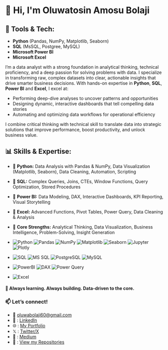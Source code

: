 # 👋 Hi, I'm Oluwatosin Amosu Bolaji 

## 🧰 Tools & Tech:
- **Python** (Pandas, NumPy, Matplotlib, Seaborn)
- **SQL** (MsSQL, Postgree, MySQL)
- **Microsoft Power BI**
- **Microsoft Excel**

I’m a data analyst with a strong foundation in analytical thinking, technical proficiency, and a deep passion for solving problems with data. I specialize in transforming raw, complex datasets into clear, actionable insights that drive smarter business decisions. With hands-on expertise in **Python**, **SQL**, **Power BI** and **Excel**, I excel at:
- Performing deep-dive analyses to uncover patterns and opportunities
- Designing dynamic, interactive dashboards that tell compelling data stories
- Automating and optimizing data workflows for operational efficiency

I combine critical thinking with technical skill to translate data into strategic solutions that improve performance, boost productivity, and unlock business value.


## 📊 **Skills & Expertise:**  
- 🔹 **Python:** Data Analysis with Pandas & NumPy, Data Visualization (Matplotlib, Seaborn), Data Cleaning, Automation, Scripting
- 🔹 **SQL:** Complex Queries, Joins, CTEs, Window Functions, Query Optimization, Stored Procedures 
- 🔹 **Power BI:** Data Modeling, DAX, Interactive Dashboards, KPI Reporting, Visual Storytelling   
- 🔹 **Excel:** Advanced Functions, Pivot Tables, Power Query, Data Cleaning & Analysis
- 🔹 **Core Strengths:**  Analytical Thinking, Data Visualization, Business Intelligence, Problem-Solving, Insight Generation

- ![Python](https://img.shields.io/badge/Python-3.8%2B-blue?logo=python&logoColor=white) ![Pandas](https://img.shields.io/badge/Pandas-2.0.0-150458?logo=pandas&logoColor=white) ![NumPy](https://img.shields.io/badge/NumPy-1.21.0-013243?logo=numpy&logoColor=white) ![Matplotlib](https://img.shields.io/badge/Matplotlib-3.5.0-blue?logo=python&logoColor=white) ![Seaborn](https://img.shields.io/badge/Seaborn-0.11.0-black?logo=python&logoColor=white) ![Jupyter](https://img.shields.io/badge/Jupyter-F37626?logo=jupyter&logoColor=white) ![Plotly](https://img.shields.io/badge/Plotly-5.5.0-3F4F75?logo=plotly)
- ![SQL](https://img.shields.io/badge/SQL-Server-red?logo=microsoft-sql-server&logoColor=white) ![MS SQL](https://img.shields.io/badge/Microsoft_SQL_Server-CC2927?logo=microsoft-sql-server&logoColor=white) ![PostgreSQL](https://img.shields.io/badge/PostgreSQL-4169E1?logo=postgresql&logoColor=white) ![MySQL](https://img.shields.io/badge/MySQL-4479A1?logo=mysql&logoColor=white)
- ![PowerBI](https://img.shields.io/badge/Power_BI-F2C811?logo=powerbi&logoColor=black) ![DAX](https://img.shields.io/badge/DAX-F2C811?logo=powerbi&logoColor=black) ![Power Query](https://img.shields.io/badge/Power_Query-F2C811?logo=powerbi&logoColor=black)
- ![Excel](https://img.shields.io/badge/Excel-217346?logo=microsoft-excel&logoColor=white)

#### 🚀 **Always learning. Always building. Data-driven to the core.**  

### 📫 **Let’s connect!**  
- 📩 oluwabolaji60@gmail.com
- 🔗 : [LinkedIn](https://www.linkedin.com/in/oluwatosin-amosu-722b88141)
- 🌐 : [My Portfolio](https://www.datascienceportfol.io/oluwabolaji60) 
- 𝕏 : [Twitter/X](https://x.com/thee_oluwatosin?s=21&t=EqoeQVdQd038wlSUzAtQzw)
- 🔗 : [Medium](https://medium.com/@oluwabolaji60)
- 🔗 : [View my Repositories](https://github.com/Tbrown1998?tab=repositories)

